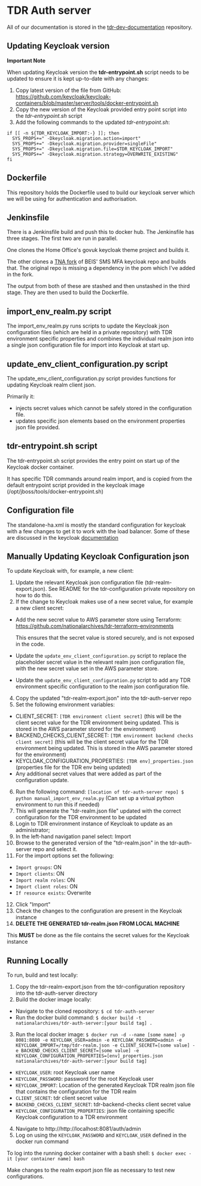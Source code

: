 # TDR Auth server

All of our documentation is stored in the [tdr-dev-documentation](https://github.com/nationalarchives/tdr-dev-documentation) repository.

## Updating Keycloak version

**Important Note**

When updating Keycloak version the **tdr-entrypoint.sh** script needs to be updated to ensure it is kept up-to-date with any changes:
1. Copy latest version of the file from GitHub: https://github.com/keycloak/keycloak-containers/blob/master/server/tools/docker-entrypoint.sh
2. Copy the new version of the Keycloak provided entry point script into the *tdr-entrypoint.sh* script
3. Add the following commands to the updated *tdr-entrypoint.sh*:

```
if [[ -n ${TDR_KEYCLOAK_IMPORT:-} ]]; then
  SYS_PROPS+=" -Dkeycloak.migration.action=import"
  SYS_PROPS+=" -Dkeycloak.migration.provider=singleFile"
  SYS_PROPS+=" -Dkeycloak.migration.file=$TDR_KEYCLOAK_IMPORT"
  SYS_PROPS+=" -Dkeycloak.migration.strategy=OVERWRITE_EXISTING"
fi

```

## Dockerfile
This repository holds the Dockerfile used to build our keycloak server which we will be using for authentication and authorisation. 

## Jenkinsfile
There is a Jenkinsfile build and push this to docker hub. The Jenkinsfile has three stages.
The first two are run in parallel. 

One clones the Home Office's govuk keycloak theme project and builds it.

The other clones a [TNA fork](https://github.com/nationalarchives/keycloak-sms-authenticator-sns) of BEIS' SMS MFA keycloak repo and builds that. The original repo is missing a dependency in the pom which I've added in the fork. 

The output from both of these are stashed and then unstashed in the third stage. They are then used to build the Dockerfile.

## import_env_realm.py script

The import_env_realm.py runs scripts to update the Keycloak json configuration files (which are held in a private repository) with TDR environment specific properties and combines the individual realm json into a single json configuration file for import into Keycloak at start up.

## update_env_client_configuration.py script

The update_env_client_configuration.py script provides functions for updating Keycloak realm client json. 

Primarily it:
 * injects secret values which cannot be safely stored in the configuration file.
 * updates specific json elements based on the environment properties json file provided.
 
## tdr-entrypoint.sh script

The tdr-entrypoint.sh script provides the entry point on start up of the Keycloak docker container.

It has specific TDR commands around realm import, and is copied from the default entrypoint script provided in the keycloak image (/opt/jboss/tools/docker-entrypoint.sh)

## Configuration file

The standalone-ha.xml is mostly the standard configuration for keycloak with a few changes to get it to work with the load balancer. Some of these are discussed in the keycloak [documentation](https://www.keycloak.org/docs/latest/server_installation/#_setting-up-a-load-balancer-or-proxy)

## Manually Updating Keycloak Configuration json

To update Keycloak with, for example, a new client:
1. Update the relevant Keycloak json configuration file (tdr-realm-export.json). See README for the tdr-configuration private repository on how to do this.
2. If the change to Keycloak makes use of a new secret value, for example a new client secret:
  * Add the new secret value to AWS parameter store using Terraform: https://github.com/nationalarchives/tdr-terraform-environments
    
    This ensures that the secret value is stored securely, and is not exposed in the code.
  
  * Update the `update_env_client_configuration.py` script to replace the placeholder secret value in the relevant realm json configuration file, with the new secret value set in the AWS parameter store.
  * Update the `update_env_client_configuration.py` script to add any TDR environment specific configuration to the realm json configuration file.
  
4. Copy the updated "tdr-realm-export.json" into the tdr-auth-server repo
5. Set the following environment variables:
  * CLIENT_SECRET: `[TDR environment client secret]` (this will be the client secret value for the TDR environment being updated. This is stored in the AWS parameter stored for the environment)
  * BACKEND_CHECKS_CLIENT_SECRET: `[TDR environment backend checks client secret]` (this will be the client secret value for the TDR environment being updated. This is stored in the AWS parameter stored for the environment)
  * KEYCLOAK_CONFIGURATION_PROPERTIES: `[TDR env]_properties.json` (properties file for the TDR env being updated)
  * Any additional secret values that were added as part of the configuration update.
6. Run the following command: `[location of tdr-auth-server repo] $ python manual_import_env_realm.py` (Can set up a virtual python environment to run this if needed)
7. This will generate the "tdr-realm.json file" updated with the correct configuration for the TDR environment to be updated
8. Login to TDR environment instance of Keycloak to update as an administrator;
9. In the left-hand navigation panel select: Import
10. Browse to the generated version of the "tdr-realm.json" in the tdr-auth-server repo and select it.
11. For the import options set the following:
 * `Import groups`: ON
 * `Import clients`: ON
 * `Import realm roles`: ON
 * `Import client roles`: ON
 * `If resource exists`: Overwrite
12. Click "Import"
13. Check the changes to the configuration are present in the Keycloak instance
14. **DELETE THE GENERATED tdr-realm.json FROM LOCAL MACHINE** 

   This **MUST** be done as the file contains the secret values for the Keycloak instance

## Running Locally

To run, build and test locally:
1. Copy the tdr-realm-export.json from the tdr-configuration repository into the tdr-auth-server directory
2. Build the docker image locally: 
  * Navigate to the cloned repository: `$ cd tdr-auth-server`
  * Run the docker build command: `$ docker build -t nationalarchives/tdr-auth-server:[your build tag] .`
3. Run the local docker image: `$ docker run -d --name [some name] -p 8081:8080 -e KEYCLOAK_USER=admin -e KEYCLOAK_PASSWORD=admin -e KEYCLOAK_IMPORT=/tmp/tdr-realm.json -e CLIENT_SECRET=[some value] -e BACKEND_CHECKS_CLIENT_SECRET=[some value] -e KEYCLOAK_CONFIGURATION_PROPERTIES=[env]_properties.json nationalarchives/tdr-auth-server:[your build tag]`
  * `KEYCLOAK_USER`: root Keycloak user name
  * `KEYCLOAK_PASSWORD`: password for the root Keycloak user
  * `KEYCLOAK_IMPORT`: Location of the generated Keycloak TDR realm json file that contains the configuration for the TDR realm
  * `CLIENT_SECRET`: tdr client secret value
  * `BACKEND_CHECKS_CLIENT_SECRET`: tdr-backend-checks client secret value
  * `KEYCLOAK_CONFIGURATION_PROPERTIES`: json file containing specific Keycloak configuration to a TDR environment
4. Navigate to http://http://localhost:8081/auth/admin
5. Log on using the `KEYCLOAK_PASSWORD` and `KEYCLOAK_USER` defined in the docker run command

To log into the running docker container with a bash shell: `$ docker exec -it [your container name] bash`

Make changes to the realm export json file as necessary to test new configurations.
